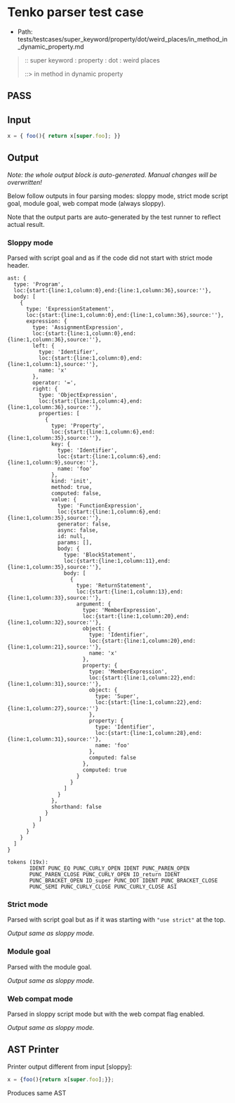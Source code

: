 # Tenko parser test case

- Path: tests/testcases/super_keyword/property/dot/weird_places/in_method_in_dynamic_property.md

> :: super keyword : property : dot : weird places
>
> ::> in method in dynamic property
## PASS

## Input

`````js
x = { foo(){ return x[super.foo]; }}
`````

## Output

_Note: the whole output block is auto-generated. Manual changes will be overwritten!_

Below follow outputs in four parsing modes: sloppy mode, strict mode script goal, module goal, web compat mode (always sloppy).

Note that the output parts are auto-generated by the test runner to reflect actual result.

### Sloppy mode

Parsed with script goal and as if the code did not start with strict mode header.

`````
ast: {
  type: 'Program',
  loc:{start:{line:1,column:0},end:{line:1,column:36},source:''},
  body: [
    {
      type: 'ExpressionStatement',
      loc:{start:{line:1,column:0},end:{line:1,column:36},source:''},
      expression: {
        type: 'AssignmentExpression',
        loc:{start:{line:1,column:0},end:{line:1,column:36},source:''},
        left: {
          type: 'Identifier',
          loc:{start:{line:1,column:0},end:{line:1,column:1},source:''},
          name: 'x'
        },
        operator: '=',
        right: {
          type: 'ObjectExpression',
          loc:{start:{line:1,column:4},end:{line:1,column:36},source:''},
          properties: [
            {
              type: 'Property',
              loc:{start:{line:1,column:6},end:{line:1,column:35},source:''},
              key: {
                type: 'Identifier',
                loc:{start:{line:1,column:6},end:{line:1,column:9},source:''},
                name: 'foo'
              },
              kind: 'init',
              method: true,
              computed: false,
              value: {
                type: 'FunctionExpression',
                loc:{start:{line:1,column:6},end:{line:1,column:35},source:''},
                generator: false,
                async: false,
                id: null,
                params: [],
                body: {
                  type: 'BlockStatement',
                  loc:{start:{line:1,column:11},end:{line:1,column:35},source:''},
                  body: [
                    {
                      type: 'ReturnStatement',
                      loc:{start:{line:1,column:13},end:{line:1,column:33},source:''},
                      argument: {
                        type: 'MemberExpression',
                        loc:{start:{line:1,column:20},end:{line:1,column:32},source:''},
                        object: {
                          type: 'Identifier',
                          loc:{start:{line:1,column:20},end:{line:1,column:21},source:''},
                          name: 'x'
                        },
                        property: {
                          type: 'MemberExpression',
                          loc:{start:{line:1,column:22},end:{line:1,column:31},source:''},
                          object: {
                            type: 'Super',
                            loc:{start:{line:1,column:22},end:{line:1,column:27},source:''}
                          },
                          property: {
                            type: 'Identifier',
                            loc:{start:{line:1,column:28},end:{line:1,column:31},source:''},
                            name: 'foo'
                          },
                          computed: false
                        },
                        computed: true
                      }
                    }
                  ]
                }
              },
              shorthand: false
            }
          ]
        }
      }
    }
  ]
}

tokens (19x):
       IDENT PUNC_EQ PUNC_CURLY_OPEN IDENT PUNC_PAREN_OPEN
       PUNC_PAREN_CLOSE PUNC_CURLY_OPEN ID_return IDENT
       PUNC_BRACKET_OPEN ID_super PUNC_DOT IDENT PUNC_BRACKET_CLOSE
       PUNC_SEMI PUNC_CURLY_CLOSE PUNC_CURLY_CLOSE ASI
`````

### Strict mode

Parsed with script goal but as if it was starting with `"use strict"` at the top.

_Output same as sloppy mode._

### Module goal

Parsed with the module goal.

_Output same as sloppy mode._

### Web compat mode

Parsed in sloppy script mode but with the web compat flag enabled.

_Output same as sloppy mode._

## AST Printer

Printer output different from input [sloppy]:

````js
x = {foo(){return x[super.foo];}};
````

Produces same AST
